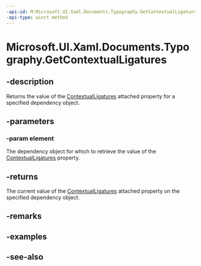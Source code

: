 ```yaml
---
-api-id: M:Microsoft.UI.Xaml.Documents.Typography.GetContextualLigatures(Microsoft.UI.Xaml.DependencyObject)
-api-type: winrt method
---
```


<!-- Method syntax
public bool GetContextualLigatures(Windows.UI.Xaml.DependencyObject element)
-->

# Microsoft.UI.Xaml.Documents.Typography.GetContextualLigatures

## -description
Returns the value of the [ContextualLigatures](/uwp/api/microsoft.ui.xaml.documents.typography#xaml-attached-properties) attached property for a specified dependency object.

## -parameters
### -param element
The dependency object for which to retrieve the value of the [ContextualLigatures](/uwp/api/microsoft.ui.xaml.documents.typography#xaml-attached-properties) property.

## -returns
The current value of the [ContextualLigatures](/uwp/api/microsoft.ui.xaml.documents.typography#xaml-attached-properties) attached property on the specified dependency object.

## -remarks

## -examples

## -see-also
